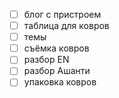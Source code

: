 - [ ] блог с пристроем
- [ ] таблица для ковров
- [ ] темы
- [ ] съёмка ковров
- [ ] разбор EN
- [ ] разбор Ашанти
- [ ] упаковка ковров